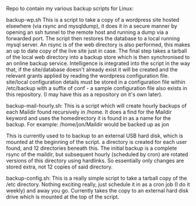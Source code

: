 Repo to contain my various backup scripts for Linux:

backup-wp.sh
This is a script to take a copy of a wordpress site hosted elsewhere (via rsync and mysqldump), it does it in a secure manner by opening an ssh tunnel to the remote host and running a dump via a forwarded port. The script then restores the database to a local running mysql server. An rsync is of the web directory is also performed, this makes an up to date copy of the live site just in case. The final step takes a tarball of the local web directory into a backup store which is then synchronised to an online backup service. Intelligence is integrated into the script in the way that, if the site/database doesn't already exist it will be created and the relevant grants applied by reading the wordpress configuration file. site/local configuration details must be stored in a configuration file within /etc/backup with a suffix of conf - a sample configuration file also exists in this repository. (I may have this as a repository on it's own later).

backup-mail-hourly.sh:
This is a script which will create hourly backups of each Maildir found recursively in /home. It does a find for the Maildir keyword and uses the homedirectory it is found in as a name for the backup.
For example: /home/jon/Maildir would be backed up as jon

This is currently used to to backup to an external USB hard disk, which is mounted at the beginning of the script. a directory is created for each user found, and 12 directories beneath this.
The initial backup is a complete rsync of the maildir, but subsequent hourly (scheduled by cron) are rotated versions of this directory using hardlinks. So essentially only changes are stored extra, not 12 copies of said directory.

backup-config.sh:
This is a really simple script to take a tarball copy of the /etc directory. Nothing exciting really, just schedule it in as a cron job (I do it weekly) and away you go. Currently takes the copy to an external hard disk drive which is mounted at the top of the script.
